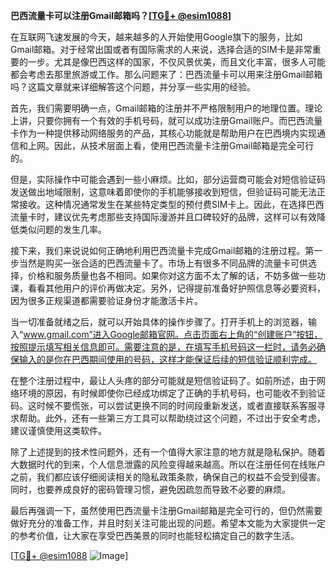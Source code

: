 **巴西流量卡可以注册Gmail邮箱吗？[[TG💪+ @esim1088](https://t.me/s/esim1088)]**

在互联网飞速发展的今天，越来越多的人开始使用Google旗下的服务，比如Gmail邮箱。对于经常出国或者有国际需求的人来说，选择合适的SIM卡是非常重要的一步。尤其是像巴西这样的国家，不仅风景优美，而且文化丰富，很多人可能都会考虑去那里旅游或工作。那么问题来了：巴西流量卡可以用来注册Gmail邮箱吗？这篇文章就来详细解答这个问题，并分享一些实用的经验。

首先，我们需要明确一点，Gmail邮箱的注册并不严格限制用户的地理位置。理论上讲，只要你拥有一个有效的手机号码，就可以成功注册Gmail账户。而巴西流量卡作为一种提供移动网络服务的产品，其核心功能就是帮助用户在巴西境内实现通信和上网。因此，从技术层面上看，使用巴西流量卡注册Gmail邮箱是完全可行的。

但是，实际操作中可能会遇到一些小麻烦。比如，部分运营商可能会对短信验证码发送做出地域限制，这意味着即使你的手机能够接收到短信，但验证码可能无法正常接收。这种情况通常发生在某些特定类型的预付费SIM卡上。因此，在选择巴西流量卡时，建议优先考虑那些支持国际漫游并且口碑较好的品牌，这样可以有效降低类似问题的发生几率。

接下来，我们来说说如何正确地利用巴西流量卡完成Gmail邮箱的注册过程。第一步当然是购买一张合适的巴西流量卡了。市场上有很多不同品牌的流量卡可供选择，价格和服务质量也各不相同。如果你对这方面不太了解的话，不妨多做一些功课，看看其他用户的评价再做决定。另外，记得提前准备好护照信息等必要资料，因为很多正规渠道都需要验证身份才能激活卡片。

当一切准备就绪之后，就可以开始具体的操作步骤了。打开手机上的浏览器，输入“www.gmail.com”进入Google邮箱官网。点击页面右上角的“创建账户”按钮，按照提示填写相关信息即可。需要注意的是，在填写手机号码这一栏时，请务必确保输入的是你在巴西期间使用的号码，这样才能保证后续的短信验证顺利完成。

在整个注册过程中，最让人头疼的部分可能就是短信验证码了。如前所述，由于网络环境的原因，有时候即使你已经成功绑定了正确的手机号码，也可能收不到验证码。这时候不要慌张，可以尝试更换不同的时间段重新发送，或者直接联系客服寻求帮助。此外，还有一些第三方工具可以帮助绕过这个问题，不过出于安全考虑，建议谨慎使用这类软件。

除了上述提到的技术性问题外，还有一个值得大家注意的地方就是隐私保护。随着大数据时代的到来，个人信息泄露的风险变得越来越高。所以在注册任何在线账户之前，我们都应该仔细阅读相关的隐私政策条款，确保自己的权益不会受到侵害。同时，也要养成良好的密码管理习惯，避免因疏忽而导致不必要的麻烦。

最后再强调一下，虽然使用巴西流量卡注册Gmail邮箱是完全可行的，但仍然需要做好充分的准备工作，并且时刻关注可能出现的问题。希望本文能为大家提供一定的参考价值，让大家在享受巴西美景的同时也能轻松搞定自己的数字生活。

[[TG💪+ @esim1088](https://t.me/s/esim1088) ![Image](https://i.postimg.cc/4NQfJmqS/Snipaste-2025-05-13-00-14-12.png)]